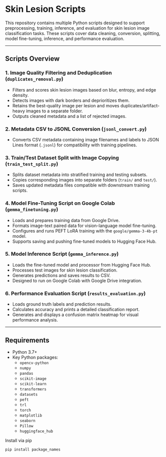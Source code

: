 # Skin Lesion Scripts

This repository contains multiple Python scripts designed to support preprocessing, training, inference, and evaluation for skin lesion image classification tasks. These scripts cover data cleaning, conversion, splitting, model fine-tuning, inference, and performance evaluation.

---

## Scripts Overview

### 1. Image Quality Filtering and Deduplication (`duplicates_removal.py`)
- Filters and scores skin lesion images based on blur, entropy, and edge density.
- Detects images with dark borders and deprioritizes them.
- Retains the best-quality image per lesion and moves duplicates/artifact-heavy images to a separate folder.
- Outputs cleaned metadata and a list of rejected images.

### 2. Metadata CSV to JSONL Conversion (`jsonl_convert.py`)
- Converts CSV metadata containing image filenames and labels to JSON Lines format (`.jsonl`) for compatibility with training pipelines.

### 3. Train/Test Dataset Split with Image Copying (`train_test_split.py`)
- Splits dataset metadata into stratified training and testing subsets.
- Copies corresponding images into separate folders (`train/` and `test/`).
- Saves updated metadata files compatible with downstream training scripts.

### 4. Model Fine-Tuning Script on Google Colab (`gemma_finetuning.py`)
- Loads and prepares training data from Google Drive.
- Formats image-text paired data for vision-language model fine-tuning.
- Configures and runs PEFT LoRA training with the `google/gemma-3-4b-pt` model.
- Supports saving and pushing fine-tuned models to Hugging Face Hub.

### 5. Model Inference Script (`gemma_inference.py`)
- Loads the fine-tuned model and processor from Hugging Face Hub.
- Processes test images for skin lesion classification.
- Generates predictions and saves results to CSV.
- Designed to run on Google Colab with Google Drive integration.

### 6. Performance Evaluation Script (`results_evaluation.py`)
- Loads ground truth labels and prediction results.
- Calculates accuracy and prints a detailed classification report.
- Generates and displays a confusion matrix heatmap for visual performance analysis.

---

## Requirements

- Python 3.7+
- Key Python packages:
  - `opencv-python`
  - `numpy`
  - `pandas`
  - `scikit-image`
  - `scikit-learn`
  - `transformers`
  - `datasets`
  - `peft`
  - `trl`
  - `torch`
  - `matplotlib`
  - `seaborn`
  - `Pillow`
  - `huggingface_hub`

Install via pip
```bash
pip install package_names
